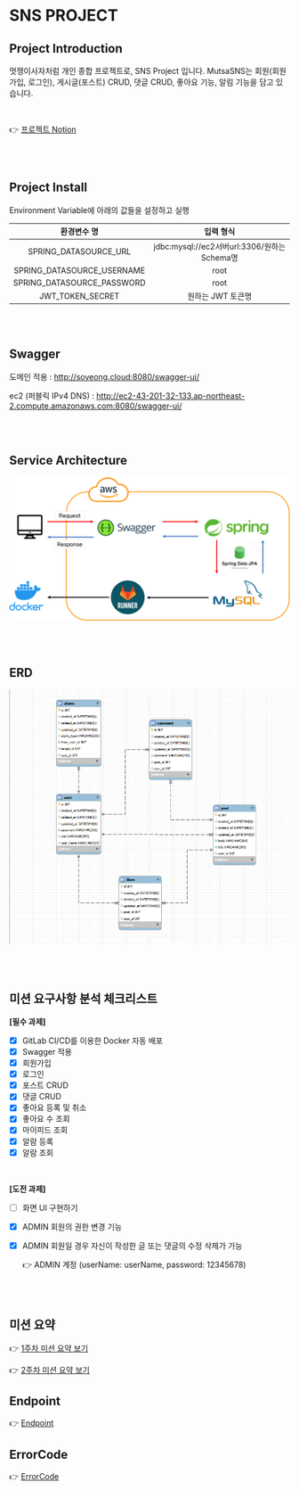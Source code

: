 # SNS PROJECT

## Project Introduction

멋쟁이사자처럼 개인 종합 프로젝트로, SNS Project 입니다. MutsaSNS는 회원(회원가입, 로그인), 게시글(포스트) CRUD, 댓글 CRUD, 좋아요 기능, 알림 기능을 담고 있습니다.

<br />

👉 [프로젝트 Notion](https://www.notion.so/MutsaSNS-39729ab4eea043fda069d4938c8c278d)

<br />

<br />

## Project Install

Environment Variable에 아래의 값들을 설정하고 실행

|        환경변수 명         |                  입력 형식                  |
| :------------------------: | :-----------------------------------------: |
|   SPRING_DATASOURCE_URL    | jdbc:mysql://ec2서버url:3306/원하는Schema명 |
| SPRING_DATASOURCE_USERNAME |                    root                     |
| SPRING_DATASOURCE_PASSWORD |                    root                     |
|      JWT_TOKEN_SECRET      |              원하는 JWT 토큰명              |

<br />

<br />

## Swagger

도메인 적용 : http://soyeong.cloud:8080/swagger-ui/

ec2 (퍼블릭 IPv4 DNS) : http://ec2-43-201-32-133.ap-northeast-2.compute.amazonaws.com:8080/swagger-ui/

<br />

<br />

## Service Architecture

![image-20230110142913259](./assets/image-20230110142913259.png)

<br />

<br />

## ERD

![image-20230110171022009](./assets/image-20230110171022009.png)

<br />

<br />

## 미션 요구사항 분석 체크리스트

**[필수 과제]**

- [x] GitLab CI/CD를 이용한 Docker 자동 배포 
- [x] Swagger 적용
- [x] 회원가입
- [x] 로그인
- [x] 포스트 CRUD
- [x] 댓글 CRUD
- [x] 좋아요 등록 및 취소
- [x] 좋아요 수 조회
- [x] 마이피드 조회
- [x] 알람 등록
- [x] 알람 조회

<br />

**[도전 과제]**

- [ ] 화면 UI 구현하기

- [x] ADMIN 회원의 권한 변경 기능

- [x] ADMIN 회원일 경우 자신이 작성한 글 또는 댓글의 수정 삭제가 가능

  👉 ADMIN 계정 (userName: userName, password: 12345678)

<br />

<br />

## 미션 요약

👉 [1주차 미션 요약 보기](./note/1주차미션요약.md)

👉 [2주차 미션 요약 보기](./note/2주차미션요약.md)



## Endpoint

👉 [Endpoint](https://www.notion.so/EndPoint-49d3a4c127884c73aaba5eb1ea0cda06)



## ErrorCode

👉 [ErrorCode](https://www.notion.so/ed7f69aa573f468385c1cddbdb525885)

